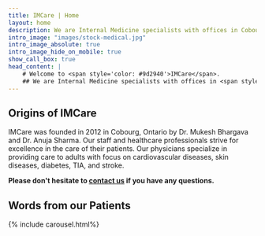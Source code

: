```yaml
---
title: IMCare | Home
layout: home
description: We are Internal Medicine specialists with offices in Cobourg and Port Hope, Ontario, Canada.
intro_image: "images/stock-medical.jpg"
intro_image_absolute: true
intro_image_hide_on_mobile: true
show_call_box: true
head_content: |
    # Welcome to <span style='color: #9d2940'>IMCare</span>.
    ## We are Internal Medicine specialists with offices in <span style='color: #9d2940'>Cobourg</span> and <span style='color: #9d2940'>Port Hope, Ontario, Canada</span>. We see patients in-person and virtually.
---
```



## Origins of IMCare
IMCare was founded in 2012 in Cobourg, Ontario by Dr. Mukesh Bhargava and Dr. Anuja Sharma. Our staff and healthcare professionals strive for excellence in the care of their patients. Our physicians specialize in providing care to adults with focus on cardiovascular diseases, skin diseases, diabetes, TIA, and stroke. 

**Please don't hesitate to <a href="/contact">contact us</a> if you have any questions.**

## Words from our Patients

{% include carousel.html%}

